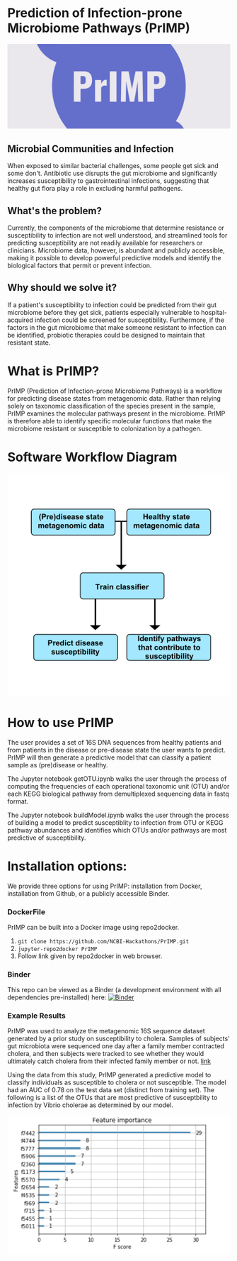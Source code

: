 # Prediction of Infection-prone Microbiome Pathways (PrIMP)
![Image](facebook_cover_photo_1.png)
## Microbial Communities and Infection
When exposed to similar bacterial challenges, some people get sick and some don't. Antibiotic use disrupts the gut microbiome and significantly increases susceptibility to gastrointestinal infections, suggesting that healthy gut flora play a role in excluding harmful pathogens.


## What's the problem?
Currently, the components of the microbiome that determine resistance or susceptibility to infection are not well understood, and streamlined tools for predicting susceptibility are not readily available for researchers or clinicians. Microbiome data, however, is abundant and publicly accessible, making it possible to develop powerful predictive models and identify the biological factors that permit or prevent infection. 

## Why should we solve it?
If a patient's susceptibility to infection could be predicted from their gut microbiome before they get sick, patients especially vulnerable to hospital-acquired infection could be screened for susceptibility. Furthermore, if the factors in the gut microbiome that make someone resistant to infection can be identified, probiotic therapies could be designed to maintain that resistant state.

# What is PrIMP?
PrIMP (Prediction of Infection-prone Microbiome Pathways) is a workflow for predicting disease states from metagenomic data.  Rather than relying solely on taxonomic classification of the species present in the sample, PrIMP examines the molecular pathways present in the microbiome. PrIMP is therefore able to identify specific molecular functions that make the microbiome resistant or susceptible to colonization by a pathogen. 

# Software Workflow Diagram
![Image](PrIMP_workflow.png)

# How to use PrIMP
The user provides a set of 16S DNA sequences from healthy patients and from patients in the disease or pre-disease state the user wants to predict. PrIMP will then generate a predictive model that can classify a patient sample as (pre)disease or healthy.

The Jupyter notebook getOTU.ipynb walks the user through the process of computing the frequencies of each operational taxonomic unit (OTU) and/or each KEGG biological pathway from demultiplexed sequencing data in fastq format. 

The Jupyter notebook buildModel.ipynb walks the user through the process of building a model to predict susceptiblity to infection from OTU or KEGG pathway abundances and identifies which OTUs and/or pathways are most predictive of susceptibility. 

# Installation options:

We provide three options for using PrIMP: installation from Docker, installation from Github, or a publicly accessible Binder. 

### DockerFile

PrIMP can be built into a Docker image using repo2docker.

  1. `git clone https://github.com/NCBI-Hackathons/PrIMP.git`
  2. `jupyter-repo2docker PrIMP`
  3. Follow link given by repo2docker in web browser. 

### Binder
This repo can be viewed as a Binder (a development environment with all dependencies pre-installed) here:
[![Binder](https://mybinder.org/badge.svg)](https://mybinder.org/v2/gh/NCBI-Hackathons/PrIMP/1536e64?urlpath=rstudio)

### Example Results
PrIMP was used to analyze the metagenomic 16S sequence dataset generated by a prior study on susceptibility to cholera. Samples of subjects' gut microbiota were sequenced one day after a family member contracted cholera, and then subjects were tracked to see whether they would ultimately catch cholera from their infected family member or not.  [link](https://academic.oup.com/jid/article-abstract/218/4/645/4969495?redirectedFrom=fulltext)

Using the data from this study, PrIMP generated a predictive model to classify individuals as susceptible to cholera or not susceptible. The model had an AUC of 0.78 on the test data set (distinct from training set). The following is a list of the OTUs that are most predictive of susceptbility to infection by Vibrio cholerae as determined by our model. 

![Image](fig1.png)